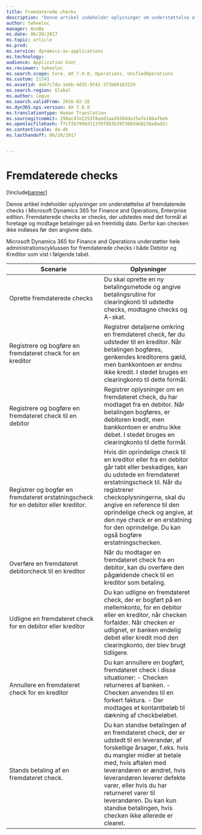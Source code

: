 ```yaml
---
title: Fremdaterede checks
description: "Denne artikel indeholder oplysninger om understøttelse af fremdaterede checks i Microsoft Dynamics 365 for Finance and Operations, Enterprise edition. Fremdaterede checks er checks, der udstedes med det formål at foretage og modtage betalinger på en fremtidig dato. Derfor kan checken ikke indløses før den angivne dato."
author: twheeloc
manager: AnnBe
ms.date: 06/20/2017
ms.topic: article
ms.prod: 
ms.service: dynamics-ax-applications
ms.technology: 
audience: Application User
ms.reviewer: twheeloc
ms.search.scope: Core, AX 7.0.0, Operations, UnifiedOperations
ms.custom: 21741
ms.assetid: 4eb7c7da-1e6b-4d35-9f41-373b66103229
ms.search.region: Global
ms.author: leguo
ms.search.validFrom: 2016-02-28
ms.dyn365.ops.version: AX 7.0.0
ms.translationtype: Human Translation
ms.sourcegitcommit: 298ac47e2253f8add1aa3938dda15afe186afbeb
ms.openlocfilehash: f7cf2b7996d113f0f883b39f3603de8236e8ad2c
ms.contentlocale: da-dk
ms.lasthandoff: 06/20/2017


---
```


# <a name="postdated-checks"></a>Fremdaterede checks

[!include[banner](../includes/banner.md)]


Denne artikel indeholder oplysninger om understøttelse af fremdaterede checks i Microsoft Dynamics 365 for Finance and Operations, Enterprise edition. Fremdaterede checks er checks, der udstedes med det formål at foretage og modtage betalinger på en fremtidig dato. Derfor kan checken ikke indløses før den angivne dato.

Microsoft Dynamics 365 for Finance and Operations understøtter hele administrationscyklussen for fremdaterede checks i både Debitor og Kreditor som vist i følgende tabel.
<table>
<colgroup>
<col width="50%" />
<col width="50%" />
</colgroup>
<thead>
<tr class="header">
<th>Scenarie</th>
<th>Oplysninger</th>
</tr>
</thead>
<tbody>
<tr class="odd">
<td>Oprette fremdaterede checks</td>
<td>Du skal oprette en ny betalingsmetode og angive betalingsrutine for clearingkonti til udstedte checks, modtagne checks og A-skat.</td>
</tr>
<tr class="even">
<td>Registrere og bogføre en fremdateret check for en kreditor</td>
<td>Registrer detaljerne omkring en fremdateret check, før du udsteder til en kreditor. Når betalingen bogføres, genkendes kreditorens gæld, men bankkontoen er endnu ikke kredit. I stedet bruges en clearingkonto til dette formål.</td>
</tr>
<tr class="odd">
<td>Registrere og bogføre en fremdateret check til en debitor</td>
<td>Registrer oplysninger om en fremdateret check, du har modtaget fra en debitor. Når betalingen bogføres, er debitoren kredit, men bankkontoen er endnu ikke debet. I stedet bruges en clearingkonto til dette formål.</td>
</tr>
<tr class="even">
<td>Registrer og bogfør en fremdateret erstatningscheck for en debitor eller kreditor.</td>
<td>
Hvis din oprindelige check til en kreditor eller fra en debitor går tabt eller beskadiges, kan du udstede en fremdateret erstatningscheck til. Når du registrerer checkoplysningerne, skal du angive en reference til den oprindelige check og angive, at den nye check er en erstatning for den oprindelige. Du kan også bogføre erstatningschecken.</td>
</tr>
<tr class="odd">
<td>Overføre en fremdateret debitorcheck til en kreditor</td>
<td>Når du modtager en fremdateret check fra en debitor, kan du overføre den pågældende check til en kreditor som betaling.</td>
</tr>
<tr class="even">
<td>Udligne en fremdateret check for en debitor eller kreditor</td>
<td>Du kan udligne en fremdateret check, der er bogført på en mellemkonto, for en debitor eller en kreditor, når checken forfalder. Når checken er udlignet, er banken endelig debet eller kredit mod den clearingkonto, der blev brugt tidligere.</td>
</tr>
<tr class="odd">
<td>Annullere en fremdateret check for en kreditor</td>
<td>Du kan annullere en bogført, fremdateret check i disse situationer: - Checken returneres af banken.
- Checken anvendes til en forkert faktura.
- Der modtages et kontantbeløb til dækning af checkbeløbet.
</td>
</tr>
<tr class="even">
<td>Stands betaling af en fremdateret check.</td>
<td>Du kan standse betalingen af en fremdateret check, der er udstedt til en leverandør, af forskellige årsager, f.eks. hvis du mangler midler at betale med, hvis aftalen med leverandøren er ændret, hvis leverandøren leverer defekte varer, eller hvis du har returneret varer til leverandøren. Du kan kun standse betalingen, hvis checken ikke allerede er clearet.</td>
</tr>
</tbody>
</table>







